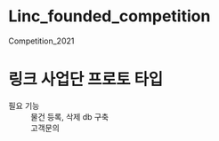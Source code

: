 # Linc_founded_competition
Competition_2021

<h1>링크 사업단 프로토 타입</h1>
<dl>
  <dt>필요 기능</dt>
  <dd>물건 등록, 삭제 db 구축<br> 고객문의</dd>
